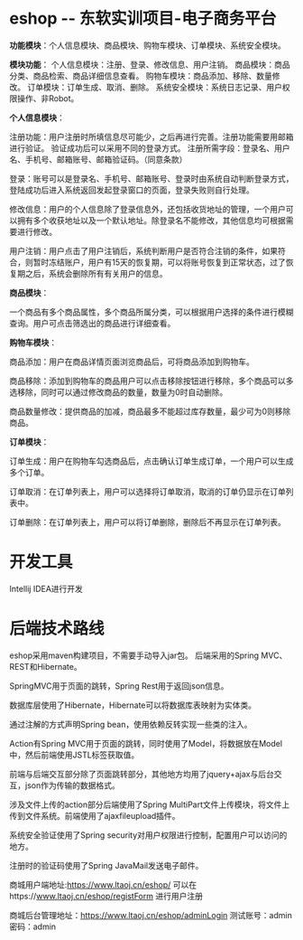 # eshop -- 东软实训项目-电子商务平台

**功能模块**：个人信息模块、商品模块、购物车模块、订单模块、系统安全模块。

**模块功能**：
个人信息模块：注册、登录、修改信息、用户注销。
商品模块：商品分类、商品检索、商品详细信息查看。
购物车模块：商品添加、移除、数量修改。
订单模块：订单生成、取消、删除。
系统安全模块：系统日志记录、用户权限操作、非Robot。


**个人信息模块**：

注册功能：用户注册时所填信息尽可能少，之后再进行完善。注册功能需要用邮箱进行验证。
验证成功后可以采用不同的登录方式。
注册所需字段：登录名、用户名、手机号、邮箱账号、邮箱验证码。（同意条款）

登录：账号可以是登录名、手机号、邮箱账号、登录时由系统自动判断登录方式，登陆成功后进入系统返回发起登录窗口的页面，登录失败则自行处理。

修改信息：用户的个人信息除了登录信息外，还包括收货地址的管理，一个用户可以拥有多个收获地址以及一个默认地址。除登录名不能修改，其他信息均可根据需要进行修改。

用户注销：用户点击了用户注销后，系统判断用户是否符合注销的条件，如果符合，则暂时冻结账户，用户有15天的恢复期，可以将账号恢复到正常状态，过了恢复期之后，系统会删除所有有关用户的信息。

**商品模块**：

一个商品有多个商品属性，多个商品所属分类，可以根据用户选择的条件进行模糊查询。用户可点击筛选出的商品进行详细查看。

**购物车模块**：

商品添加：用户在商品详情页面浏览商品后，可将商品添加到购物车。

商品移除：添加到购物车的商品用户可以点击移除按钮进行移除，多个商品可以多选移除，同时可以通过修改商品的数量，数量为0时自动删除。

商品数量修改：提供商品的加减，商品最多不能超过库存数量，最少可为0则移除商品。

**订单模块**：

订单生成：用户在购物车勾选商品后，点击确认订单生成订单，一个用户可以生成多个订单。

订单取消：在订单列表上，用户可以选择将订单取消，取消的订单仍显示在订单列表中。

订单删除：在订单列表上，用户可以将订单删除，删除后不再显示在订单列表。



# 开发工具
Intellij IDEA进行开发


# 后端技术路线

eshop采用maven构建项目，不需要手动导入jar包。
后端采用的Spring MVC、REST和Hibernate。

SpringMVC用于页面的跳转，Spring Rest用于返回json信息。


数据库层使用了Hibernate，Hibernate可以将数据库表映射为实体类。

通过注解的方式声明Spring bean，使用依赖反转实现一些类的注入。


Action有Spring MVC用于页面的跳转，同时使用了Model，将数据放在Model中，然后前端使用JSTL标签获取值。


前端与后端交互部分除了页面跳转部分，其他地方均用了jquery+ajax与后台交互，json作为传输的数据格式。

涉及文件上传的action部分后端使用了Spring MultiPart文件上传模块，将文件上传到文件系统。前端使用了ajaxfileupload插件。

系统安全验证使用了Spring security对用户权限进行控制，配置用户可以访问的地方。

注册时的验证码使用了Spring JavaMail发送电子邮件。

商城用户端地址:https://www.ltaoj.cn/eshop/
可以在https://www.ltaoj.cn/eshop/registForm 进行用户注册

商城后台管理地址：https://www.ltaoj.cn/eshop/adminLogin
测试账号：admin    密码：admin
